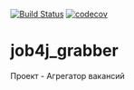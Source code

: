 [![Build Status](https://travis-ci.com/RvDmitry/job4j_grabber.svg?branch=master)](https://travis-ci.com/RvDmitry/job4j_grabber)
[![codecov](https://codecov.io/gh/RvDmitry/job4j_grabber/branch/master/graph/badge.svg)](https://codecov.io/gh/RvDmitry/job4j_grabber)

# job4j_grabber
Проект - Агрегатор вакансий